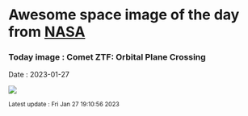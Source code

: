 
# Awesome space image of the day from [NASA](https://api.nasa.gov/)

### Today image : Comet ZTF: Orbital Plane Crossing
Date : 2023-01-27

![](https://apod.nasa.gov/apod/image/2301/C2022E3ZTF_2023_01_23_054036PST_DEBartlett1024.jpg)

<small>Latest update : Fri Jan 27 19:10:56 2023</small>
        